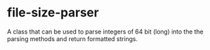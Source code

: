 # file-size-parser

A class that can be used to parse integers of 64 bit (long) into the the parsing methods and return formatted strings.
